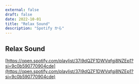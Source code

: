 ```yaml
---
external: false
draft: false
date: 2022-10-01
title: "Relax Sound"
description: "Spotify から"
---
```


## Relax Sound

[https://open.spotify.com/playlist/37i9dQZF1DWVqfgj8NZEp1?si=9c0b590770904cde](https://open.spotify.com/playlist/37i9dQZF1DWVqfgj8NZEp1?si=9c0b590770904cde)
